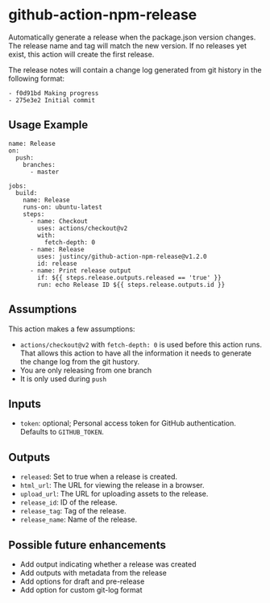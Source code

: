 # github-action-npm-release

Automatically generate a release when the package.json version changes. The release name and tag will match the new version. If no releases yet exist, this action will create the first release.

The release notes will contain a change log generated from git history in the following format:

```
- f0d91bd Making progress
- 275e3e2 Initial commit
```

## Usage Example

```
name: Release
on:
  push:
    branches:
      - master

jobs:
  build:
    name: Release
    runs-on: ubuntu-latest
    steps:
      - name: Checkout
        uses: actions/checkout@v2
        with:
          fetch-depth: 0
      - name: Release
        uses: justincy/github-action-npm-release@v1.2.0
        id: release
      - name: Print release output
        if: ${{ steps.release.outputs.released == 'true' }}
        run: echo Release ID ${{ steps.release.outputs.id }}
```

## Assumptions

This action makes a few assumptions:

* `actions/checkout@v2` with `fetch-depth: 0` is used before this action runs. That allows this action to have all the information it needs to generate the change log from the git hustory.
* You are only releasing from one branch
* It is only used during `push`

## Inputs

* `token`: optional; Personal access token for GitHub authentication. Defaults to `GITHUB_TOKEN`.

## Outputs

* `released`: Set to true when a release is created.
* `html_url`: The URL for viewing the release in a browser.
* `upload_url`: The URL for uploading assets to the release.
* `release_id`: ID of the release.
* `release_tag`: Tag of the release.
* `release_name`: Name of the release.

## Possible future enhancements

* Add output indicating whether a release was created
* Add outputs with metadata from the release
* Add options for draft and pre-release
* Add option for custom git-log format
